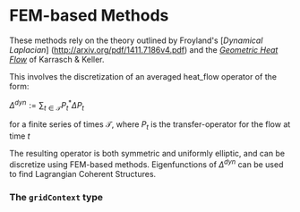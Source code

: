 # FEM-based Methods

These methods rely on the theory outlined by Froyland's [*Dynamical Laplacian*]
(http://arxiv.org/pdf/1411.7186v4.pdf)
and the [*Geometric Heat Flow*](https://www.researchgate.net/publication/306291640_A_geometric_heat-flow_theory_of_Lagrangian_coherent_structures) of Karrasch & Keller.

This involves the discretization of an averaged heat_flow operator of the form:

$\Delta^{dyn} := \sum_{t \in \mathcal T} P^*_t \Delta P_t$

for a finite series of times $\mathcal T$, where $P_t$ is the transfer-operator for the flow at time $t$

The resulting operator is both symmetric and uniformly elliptic, and can be discretize using FEM-based methods. Eigenfunctions of $\Delta^{dyn}$ can be used to find Lagrangian Coherent Structures.

### The `gridContext` type
